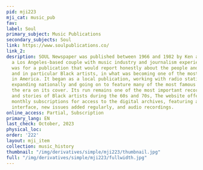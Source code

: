 ```yaml
---
pid: mji223
mji_cat: music_pub
fav: 
label: Soul
primary_subject: Music Publications
secondary_subjects: Soul
link: https://www.soulpublications.co/
link_2: 
desription: SOUL Newspaper was published between 1966 and 1982 by Ken and Regina Jones,
  a Los Angeles-based couple with music industry and journalism experience. The idea
  was for a publication that would report honestly about the people and happenings,
  and in particular Black artists, in what was becoming one of the most popular genres
  in America. It began as a local publication, working with radio station KGFJ, before
  expanding nationally and going on to feature many of the most famous artists of
  the era on its cover. Its run remains one of the most important record of the lives
  and stories of Black artists during the 60s and 70s, The website offers yearly or
  monthly subscriptions for access to the digital archives, featuring a digital reading
  interface, new issues added regularly, and audio recordings.
online_access: Partial, Subscription
primary_lang: EN
last_check: October, 2023
physical_loc: 
order: '222'
layout: mji_item
collection: music_history
thumbnail: "/img/derivatives/simple/mji223/thumbnail.jpg"
full: "/img/derivatives/simple/mji223/fullwidth.jpg"
---
```

